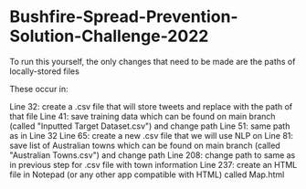 # Bushfire-Spread-Prevention-Solution-Challenge-2022

To run this yourself, the only changes that need to be made are the paths of locally-stored files

These occur in:

Line 32: create a .csv file that will store tweets and replace with the path of that file
Line 41: save training data which can be found on main branch (called "Inputted Target Dataset.csv") and change path
Line 51: same path as in Line 32
Line 65: create a new .csv file that we will use NLP on
Line 81: save list of Australian towns which can be found on main branch (called "Australian Towns.csv") and change path
Line 208: change path to same as in previous step for .csv file with town information
Line 237: create an HTML file in Notepad (or any other app compatible with HTML) called Map.html
